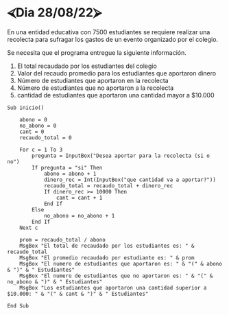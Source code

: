# ⮘Dia 28/08/22⮚

En una entidad educativa con 7500 estudiantes se requiere realizar una recolecta para sufragar los gastos de un evento organizado por el colegio.

Se necesita que el programa entregue la siguiente información. 
1) El total recaudado por los estudiantes del colegio
2) Valor del recaudo promedio para los estudiantes que aportaron dinero 
3) Número de estudiantes que aportaron en la recolecta
4) Número de estudiantes que no aportaron a la recolecta
5) cantidad de estudiantes que aportaron una cantidad mayor a $10.000

``` 
Sub inicio()
    
    abono = 0
    no_abono = 0
    cant = 0
    recaudo_total = 0
    
    For c = 1 To 3
        pregunta = InputBox("Desea aportar para la recolecta (si o no")
        If pregunta = "si" Then
            abono = abono + 1
            dinero_rec = Int(InputBox("que cantidad va a aportar?"))
            recaudo_total = recaudo_total + dinero_rec
            If dinero_rec >= 10000 Then
                cant = cant + 1
            End If
        Else
            no_abono = no_abono + 1
        End If
    Next c
    
    prom = recaudo_total / abono
    MsgBox "El total de recaudado por los estudiantes es: " & recaudo_total
    MsgBox "El promedio recaudado por estudiante es: " & prom
    MsgBox "El numero de estudiantes que aportaron es: " & "(" & abono & ")" & " Estudiantes"
    MsgBox "El numero de estudiantes que no aportaron es: " & "(" & no_abono & ")" & " Estudiantes"
    MsgBox "Los estudiantes que aportaron una cantidad superior a $10.000: " & "(" & cant & ")" & " Estudiantes"
        
End Sub
``` 
